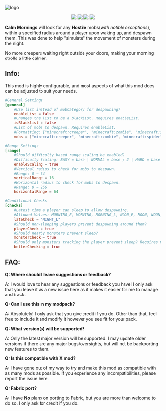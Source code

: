 
![logo](https://cdn.modrinth.com/data/cached_images/03a512a1608c6cb5e62d9d3b402024b0c932eceb.png)

<div align="center">
	<img src="https://img.shields.io/badge/mod%20loader-forge%20%2F%20neoforge-blue?style=flat-square" />
	<img src="https://img.shields.io/modrinth/game-versions/gfvSVUz9?style=flat-square&label=avaliable%20for&color=blue" />
	<img src="https://img.shields.io/modrinth/dt/gfvSVUz9?style=flat-square&logo=modrinth&logoSize=auto&color=4caf50" />
	<img src="https://img.shields.io/curseforge/dt/683324?style=flat-square&logo=curseforge&logoColor=white&logoSize=auto&color=4caf50" />
</div>

**Calm Mornings** will look for any **Hostile** mobs(_with notible exceptions_), within a specified radius around a player upon waking up, and despawn them. This was done to help "simulate" the movement of monsters during the night.

No more creepers waiting right outside your doors, making your morning strolls a little calmer.

## Info:
This mod is highly configurable, and most aspects of what this mod does can be adjusted to suit your needs.

```toml
#General Settings
[general]
	#Use list instead of mobCategory for despawning?
	enableList = false
	#Changes the list to be a blacklist. Requires enableList.
	isBlacklist = false
	#List of mobs to despawn. Requires enableList.
	#Formatting: ["minecraft:creeper", "minecraft:zombie", "minecraft:spider", "modID:entityID"]
	mobs = ["minecraft:creeper", "minecraft:zombie", "minecraft:spider"]

#Range Settings
[range]
	#Should difficulty based range scaling be enabled?
	#Difficulty Scaling: EASY = base | NORMAL = base / 2 | HARD = base / 4
	enableScaling = true
	#Vertical radius to check for mobs to despawn.
	#Range: 0 ~ 64
	verticalRange = 16
	#Horizontal radius to check for mobs to despawn.
	#Range: 0 ~ 256
	horizontalRange = 64

#Conditional Checks
[checks]
	#Latest time a player can sleep to allow despawning.
	#Allowed Values: MORNING_E, MORNING, MORNING_L, NOON_E, NOON, NOON_L, EVENING_E, EVENING, EVENING_L, NIGHT_E, NIGHT, NIGHT_L, DISABLED
	lateCheck = "NIGHT_L"
	#Should non-sleeping players prevent despawning around them?
	playerCheck = true
	#Should nearby monsters prevent sleep?
	monsterCheck = true
	#Should only monsters tracking the player prevent sleep? Requires monsterCheck.
	betterChecking = true
```
## FAQ:
**Q: Where should I leave suggestions or feedback?**

A: I would love to hear any suggestions or feedback you have! I only ask that you leave it as a new issue here as it makes it easier for me to manage and track.

**Q: Can I use this in my modpack?**

A: Absolutely! I only ask that you give credit if you do. Other than that, feel free to include it and modify it however you see fit for your pack.

**Q: What version(s) will be supported?**

A: Only the latest major version will be supported. I may update older versions if there are any major bugs/oversights, but will not be backporting new features to them.

**Q: Is this compatible with X mod?**

A: I have gone out of my way to try and make this mod as compatible with as many mods as possible. If you experience any incompatibilities, please report the issue here.

**Q: Fabric port?**

A: I have **No** plans on porting to Fabric, but you are more than welcome to do so. I only ask for credit if you do.
